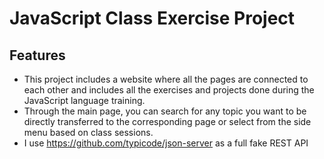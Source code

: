 # JavaScript Class Exercise Project
## Features
* This project includes a website where all the pages are connected to each other and includes all the exercises and projects done during the JavaScript language training.
* Through the main page, you can search for any topic you want to be directly transferred to the corresponding page or select from the side menu based on class sessions.
* I use https://github.com/typicode/json-server as a full fake REST API
